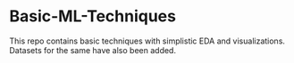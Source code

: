# Basic-ML-Techniques
This repo contains basic techniques with simplistic EDA and visualizations. Datasets for the same have also been added.
